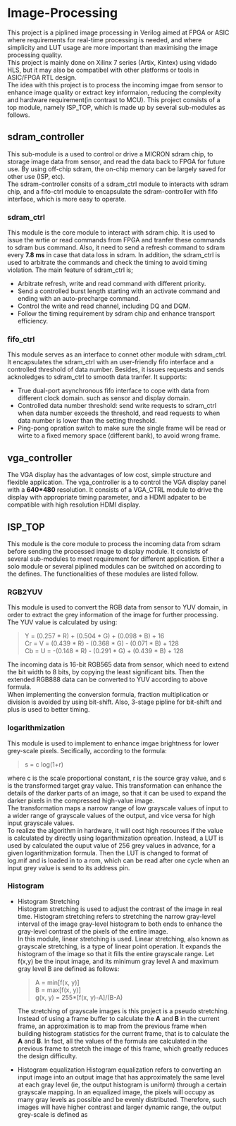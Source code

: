 # Image-Processing
This project is a piplined image processing in Verilog aimed at FPGA or ASIC where requirements for real-time processing is needed, and where simplicity and LUT usage are more important than maximising the image processing quality.  
This project is mainly done on Xilinx 7 series (Artix, Kintex) using vidado HLS, but it may also be compatibel with other platforms or tools in ASIC/FPGA RTL design.  
The idea with this project is to process the incoming imgae from sensor to enhance image quality or extract key informaion, reducing the complexity and hardware requirement(in contrast to MCU). This project consists of a top module, namely ISP_TOP, which is made up by several sub-modules as follows.  
## sdram_controller
This sub-module is a used to control or drive a MICRON sdram chip, to storage image data from sensor, and read the data back to FPGA for future use. By using off-chip sdram, the on-chip memory can be largely saved for other use (ISP, etc).  
The sdram-controller consits of a sdram_ctrl module to interacts with sdram chip, and a fifo-ctrl module to encapsulate the sdram-controller with fifo interface, which is more easy to operate.  
### sdram_ctrl
This module is the core module to interact with sdram chip. It is used to issue the wrtie or read commands from FPGA and tranfer these commands to sdram bus command. Also, it need to send a refresh command to sdram every **7.8 ms** in case that data loss in sdram. In addition, the sdram_ctrl is used to arbitrate the commands and check the timing to avoid timing violation. The main feature of sdram_ctrl is;  
- Arbitrate refresh, write and read command with different priority.
- Send a controlled burst length starting with an activate command and ending with an auto-precharge command.
- Control the write and read channel, including DQ and DQM.
- Follow the timing requirement by sdram chip and enhance transport efficiency.
### fifo_ctrl
This module serves as an interface to connet other module with sdram_ctrl. It encapsulates the sdram_ctrl with an user-friendly fifo interface and a controlled threshold of data number. Besides, it issues requests and sends acknoledges to sdram_ctrl to smooth data tranfer. It supports:
- True dual-port asynchronous fifo interface to cope with data from different clock domain. such as sensor and display domain.
- Controlled data number threshold: send write requests to sdram_ctrl when data number exceeds the threshold, and read requests to when data number is lower than the setting threshold.
- Ping-pong opration switch to make sure the single frame will be read or wirte to a fixed memory space (different bank), to avoid wrong frame.

## vga_controller
The VGA display has the advantages of low cost, simple structure and flexible application. The vga_controller is a to control the VGA display panel with a **640*480** resolution. It consists of a VGA_CTRL module to drive the display with appropriate timing parameter, and a HDMI adpater to be compatible with high resolution HDMI display.


## ISP_TOP
This module is the core module to process the incoming data from sdram before sending the processed image to display module. It consists of several sub-modules to meet requirement for different application. Either a solo module or several piplined modules can be switched on according to the defines. The functionalities of these modules are listed follow.
### RGB2YUV
This module is used to convert the RGB data from sensor to YUV domain, in order to extract the grey information of the image for further processing. The YUV value is calculated by using:
>Y  =      (0.257 * R) + (0.504 * G) + (0.098 * B) + 16  
Cr = V =  (0.439 * R) - (0.368 * G) - (0.071 * B) + 128  
Cb = U = -(0.148 * R) - (0.291 * G) + (0.439 * B) + 128  

The incoming data is 16-bit RGB565 data from sensor, which need to extend the bit width to 8 bits, by copying the least significant bits. Then the extended RGB888 data can be converted to YUV according to above formula.  
When implementing the conversion formula, fraction multiplication or division is avoided by using bit-shift. Also, 3-stage pipline for bit-shift and plus is used to better timing.
### logarithmization
This module is used to implement to enhance imgae brightness for lower grey-scale pixels. Secifically, according to the formula:  
>s = c log(1+r)  

where c is the scale proportional constant, r is the source gray value, and s is the transformed target gray value. This transformation can enhance the details of the darker parts of an image, so that it can be used to expand the darker pixels in the compressed high-value image.  
The transformation maps a narrow range of low grayscale values of input to a wider range of grayscale values of the output, and vice versa for high input grayscale values.  
To realize the algorithm in hardware, it will cost high resources if the value is calculated by directly using logarithmization opreation. Instead, a LUT is used by calculated the ouput value of 256 grey values in advance, for a given logarithmization formula. Then the LUT is changed to format of log.mif and is loaded in to a rom, which can be read after one cycle when an input grey value is send to its address pin.  
### Histogram  
- Histogram Stretching  
  Histogram stretching is used to adjust the contrast of the image in real time. Histogram stretching refers to stretching the narrow gray-level interval of the image gray-level histogram to both ends to enhance the gray-level contrast of the pixels of the entire image.  
  In this module, linear stretching is used. Linear stretching, also known as grayscale stretching, is a type of linear point operation. It expands the histogram of the image so that it fills the entire grayscale range. Let f(x,y) be the input image, and its minimum gray level A and maximum gray level B are defined as follows:
  >A = min[f(x, y)]  
  B = max[f(x, y)]  
  g(x, y) = 255*[f(x, y)-A]/(B-A)  
  
  The stretching of grayscale images is this project is a pseudo stretching. Instead of using a frame buffer to calculate the **A** and **B** in the current frame,  an approximation is to map from the previous frame when building histogram statistics for the current frame, that is to calculate the **A** and **B**. In fact, all the values of the formula are calculated in the previous frame to stretch the image of this frame, which greatly reduces the design difficulty.  
- Histogram equalization
  Histogram equalization refers to converting an input image into an output image that has approximately the same level at each gray level (ie, the output histogram is uniform) through a certain grayscale mapping. In an equalized image, the pixels will occupy as many gray levels as possible and be evenly distributed. Therefore, such images will have higher contrast and larger dynamic range, the output grey-scale is defined as
  
  
